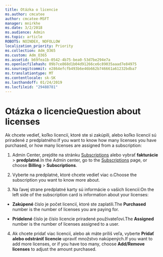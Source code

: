 ```yaml
---
title: Otázka o licencie
ms.author: cmcatee
author: cmcatee-MSFT
manager: mnirkhe
ms.date: 3/2/2018
ms.audience: Admin
ms.topic: article
ROBOTS: NOINDEX, NOFOLLOW
localization_priority: Priority
ms.collection: Adm_O365
ms.custom: Adm_O365
ms.assetid: b69fea1b-0542-4b75-bea0-53d7be294e7a
ms.openlocfilehash: 09b7ce868d1b04d91266ce6c89035aaad7e84975
ms.sourcegitcommit: e2864efcfb493b6e46b662b746661a61232bdba7
ms.translationtype: MT
ms.contentlocale: sk-SK
ms.lasthandoff: 01/24/2019
ms.locfileid: "29488781"
---
```

# <a name="question-about-licenses"></a><span data-ttu-id="73b68-102">Otázka o licencie</span><span class="sxs-lookup"><span data-stu-id="73b68-102">Question about licenses</span></span>

<span data-ttu-id="73b68-103">Ak chcete vedieť, koľko licencií, ktoré ste si zakúpili, alebo koľko licencií sú priradené z predplatného:</span><span class="sxs-lookup"><span data-stu-id="73b68-103">If you want to know how many licenses you have purchased, or how many licenses are assigned from a subscription:</span></span>
  
1. <span data-ttu-id="73b68-104">Admin Center, prejdite na stránku [Subscriptions](https://go.microsoft.com/fwlink/p/?linkid=842054) alebo vybrať **fakturácie** \> **predplatné**.</span><span class="sxs-lookup"><span data-stu-id="73b68-104">In the Admin center, go to the [Subscriptions](https://go.microsoft.com/fwlink/p/?linkid=842054) page, or choose **Billing** \> **Subscriptions**.</span></span>
    
2. <span data-ttu-id="73b68-105">Vyberte na predplatné, ktoré chcete vedieť viac o.</span><span class="sxs-lookup"><span data-stu-id="73b68-105">Choose the subscription you want to know more about.</span></span>
    
3. <span data-ttu-id="73b68-106">Na ľavej strane predplatné karty sú informácie o vašich licencií:</span><span class="sxs-lookup"><span data-stu-id="73b68-106">On the left side of the subscription card is information about your licenses:</span></span>
    
  - <span data-ttu-id="73b68-107">**Zakúpené** číslo je počet licencií, ktoré ste zaplatili.</span><span class="sxs-lookup"><span data-stu-id="73b68-107">The **Purchased** number is the number of licenses you are paying for.</span></span> 
    
  - <span data-ttu-id="73b68-108">**Pridelené** číslo je číslo licencie priradené používateľovi.</span><span class="sxs-lookup"><span data-stu-id="73b68-108">The **Assigned** number is the number of licenses assigned to a user.</span></span> 
    
4. <span data-ttu-id="73b68-109">Ak chcete pridať viac licencií, alebo ak máte príliš veľa, vyberte **Pridať alebo odstrániť licencie** upraviť množstvo nakúpených.</span><span class="sxs-lookup"><span data-stu-id="73b68-109">If you want to add more licenses, or if you have too many, choose **Add/Remove licenses** to adjust the amount purchased.</span></span> 
    

